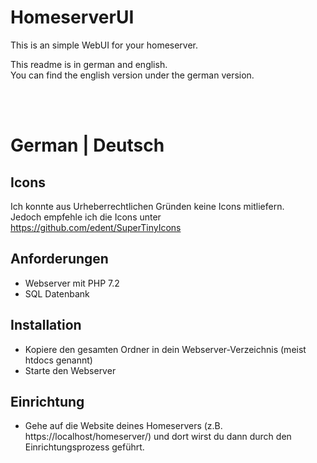 # HomeserverUI
This is an simple WebUI for your homeserver.

This readme is in german and english.  
You can find the english version under the german version.  

<br><br>

# German | Deutsch

## Icons

Ich konnte aus Urheberrechtlichen Gründen keine Icons mitliefern.  
Jedoch empfehle ich die Icons unter https://github.com/edent/SuperTinyIcons

## Anforderungen
- Webserver mit PHP 7.2
- SQL Datenbank

## Installation  
- Kopiere den gesamten Ordner in dein Webserver-Verzeichnis (meist htdocs genannt)
- Starte den Webserver

## Einrichtung
- Gehe auf die Website deines Homeservers (z.B. https://localhost/homeserver/) und dort wirst du dann durch den Einrichtungsprozess geführt.


